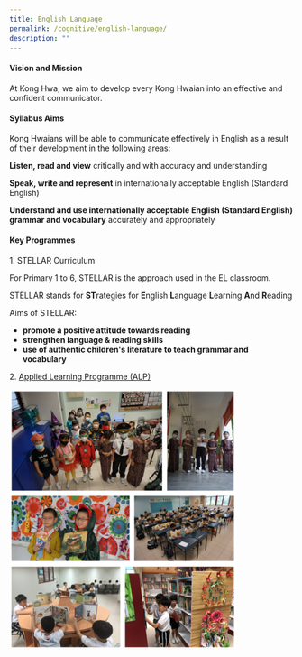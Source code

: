 ```yaml
---
title: English Language
permalink: /cognitive/english-language/
description: ""
---
```

#### Vision and Mission

At Kong Hwa, we aim to develop every Kong Hwaian into an effective and confident communicator.

#### Syllabus Aims

Kong Hwaians will be able to communicate effectively in English as a result of their development in the following areas:

  

**Listen, read and view** critically and with accuracy and understanding

  

**Speak, write and represent** in internationally acceptable English (Standard English)

  

**Understand and use internationally acceptable English (Standard English) grammar and vocabulary** accurately and appropriately

#### Key Programmes

1\. STELLAR Curriculum

  

For Primary 1 to 6, STELLAR is the approach used in the EL classroom.

  

STELLAR stands for **ST**rategies for **E**nglish **L**anguage **L**earning **A**nd **R**eading

  

Aims of STELLAR:

*   **promote a positive attitude towards reading**
*   **strengthen language & reading skills**
*   **use of authentic children's literature to teach grammar and vocabulary**

  

2. [Applied Learning Programme (ALP)](https://staging.d1zbyh3gidoh8o.amplifyapp.com/our-signature-programmes/alp/)

<img src="/images/english1.png" style="width:80%">